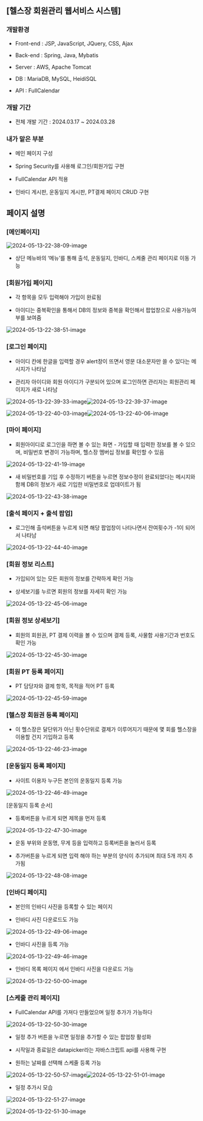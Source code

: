 ## [헬스장 회원관리 웹서비스 시스템]

### 개발환경

- Front-end : JSP, JavaScript, JQuery, CSS, Ajax
  
- Back-end : Spring, Java, Mybatis
  
- Server : AWS, Apache Tomcat
  
- DB : MariaDB, MySQL, HeidiSQL
  
- API : FullCalendar
  

### 개발 기간

- 전체 개발 기간 : 2024.03.17 ~ 2024.03.28
  

### 내가 맡은 부분

- 메인 페이지 구성
  
- Spring Security를 사용해 로그인/회원가입 구현
  
- FullCalendar API 적용
  
- 인바디 게시판, 운동일지 게시판, PT결제 페이지 CRUD 구현

## 페이지 설명

### [메인페이지]
![2024-05-13-22-38-09-image](https://github.com/sh0626/First_mini_Project/assets/81377801/91ebae51-97f2-4d9e-bd23-22428b6f998e)

- 상단 메뉴바의 ‘메뉴’를 통해 출석, 운동일지, 인바디, 스케줄 관리 페이지로 이동 가능

### [회원가입 페이지]

- 각 항목을 모두 입력해야 가입이 완료됨
  
- 아이디는 중복확인을 통해서 DB의 정보와 중복을 확인해서 팝업창으로 사용가능여부를 보여줌
  
![2024-05-13-22-38-51-image](https://github.com/sh0626/First_mini_Project/assets/81377801/7189c1b8-b012-42cd-8237-77ad6ab46693)

### [로그인 페이지]

- 아이디 칸에 한글을 입력할 경우 alert창이 뜨면서 영문 대소문자만 쓸 수 있다는 메시지가 나타남
  
- 관리자 아이디와 회원 아이디가 구분되어 있으며 로그인하면 관리자는 회원관리 페이지가 새로 나타남
  
![2024-05-13-22-39-33-image](https://github.com/sh0626/First_mini_Project/assets/81377801/62c66887-98af-4169-952b-c210a7e39ef1)![2024-05-13-22-39-37-image](https://github.com/sh0626/First_mini_Project/assets/81377801/acb63da2-5ebd-4c76-b769-94a2553a35d8)

![2024-05-13-22-40-03-image](https://github.com/sh0626/First_mini_Project/assets/81377801/65b2c29e-2843-464f-bcbc-fb5951073750)![2024-05-13-22-40-06-image](https://github.com/sh0626/First_mini_Project/assets/81377801/3e389e8f-2b06-462c-bd85-b22cd56bf02b)

### [마이 페이지]

- 회원아이디로 로그인을 하면 볼 수 있는 화면 - 가입할 때 입력한 정보를 볼 수 있으며, 비밀번호 변경이 가능하며, 헬스장 멤버십 정보를 확인할 수 있음

![2024-05-13-22-41-19-image](https://github.com/sh0626/First_mini_Project/assets/81377801/62df792b-590f-4b11-ac14-db599fb4dab9)

- 새 비밀번호를 기입 후 수정하기 버튼을 누르면 정보수정이 완료되었다는 메시지와 함께 DB의 정보가 새로 기입한 비밀번호로 업데이트가 됨

![2024-05-13-22-43-38-image](https://github.com/sh0626/First_mini_Project/assets/81377801/864fa6b2-15f0-4db2-a9fb-cd4efb739f6f)

### [출석 페이지 + 출석 팝업]

- 로그인해 출석버튼을 누르게 되면 해당 팝업창이 나타나면서 잔여횟수가 -1이 되어서 나타남

![2024-05-13-22-44-40-image](https://github.com/sh0626/First_mini_Project/assets/81377801/88040082-aaee-4433-8783-1426d095292c)

### [회원 정보 리스트]

- 가입되어 있는 모든 회원의 정보를 간략하게 확인 가능
  
- 상세보기를 누르면 회원의 정보를 자세히 확인 가능
  
![2024-05-13-22-45-06-image](https://github.com/sh0626/First_mini_Project/assets/81377801/9170bd1b-8005-4a5b-9a7a-b14124735989)

### [회원 정보 상세보기]

- 회원의 회원권, PT 결제 이력을 볼 수 있으며 결제 등록, 사물함 사용기간과 번호도 확인 가능

![2024-05-13-22-45-30-image](https://github.com/sh0626/First_mini_Project/assets/81377801/2be78035-65a3-40e7-8b8b-a75c812d9b9b)

### [회원 PT 등록 페이지]

- PT 담당자와 결제 항목, 목적을 적어 PT 등록

![2024-05-13-22-45-59-image](https://github.com/sh0626/First_mini_Project/assets/81377801/192d957a-7f5d-4127-94ae-d609c6027574)

### [헬스장 회원권 등록 페이지]

- 이 헬스장은 달단위가 아닌 횟수단위로 결제가 이루어지기 때문에 몇 회를 헬스장을 이용할 건지 기입하고 등록

![2024-05-13-22-46-23-image](https://github.com/sh0626/First_mini_Project/assets/81377801/8b16f112-e8f0-4812-a922-698d670b8320)

### [운동일지 등록 페이지]

- 사이트 이용자 누구든 본인의 운동일지 등록 가능

![2024-05-13-22-46-49-image](https://github.com/sh0626/First_mini_Project/assets/81377801/6516f2c2-4d28-418a-935e-3941e3fc5a6a)

[운동일지 등록 순서]

- 등록버튼을 누르게 되면 제목을 먼저 등록

![2024-05-13-22-47-30-image](https://github.com/sh0626/First_mini_Project/assets/81377801/870af03d-718d-47df-943d-36abf443f923)

- 운동 부위와 운동명, 무게 등을 입력하고 등록버튼을 눌러서 등록
  
- 추가버튼을 누르게 되면 입력 해야 하는 부분의 양식이 추가되며 최대 5개 까지 추가됨
  
![2024-05-13-22-48-08-image](https://github.com/sh0626/First_mini_Project/assets/81377801/77695078-b26c-4c7f-98dd-e9c9b6152e07)

### [인바디 페이지]

- 본인의 인바디 사진을 등록할 수 있는 페이지
  
- 인바디 사진 다운로드도 가능
  
![2024-05-13-22-49-06-image](https://github.com/sh0626/First_mini_Project/assets/81377801/234317bf-9930-49e1-8baf-2b28d2fe4716)

- 인바디 사진을 등록 가능

![2024-05-13-22-49-46-image](https://github.com/sh0626/First_mini_Project/assets/81377801/2fd532f7-471c-4d1a-a1db-524ce5e46005)

- 인바디 목록 페이지 에서 인바디 사진을 다운로드 가능

![2024-05-13-22-50-00-image](https://github.com/sh0626/First_mini_Project/assets/81377801/857f1d11-37e9-475f-8d5a-d850d5fb69c3)

### [스케줄 관리 페이지]

- FullCalendar API를 가져다 만들었으며 일정 추가가 가능하다

![2024-05-13-22-50-30-image](https://github.com/sh0626/First_mini_Project/assets/81377801/377009f6-8a6a-4a07-8a27-afd5febcb5ab)

- 일정 추가 버튼을 누르면 일정을 추가할 수 있는 팝업창 활성화
  
- 시작일과 종료일은 datapicker라는 자바스크립트 api를 사용해 구현
  
- 원하는 날짜를 선택해 스케줄 등록 가능
  
![2024-05-13-22-50-57-image](https://github.com/sh0626/First_mini_Project/assets/81377801/f008501b-3563-4bf5-9ee7-c668bf258555)![2024-05-13-22-51-01-image](https://github.com/sh0626/First_mini_Project/assets/81377801/03a79464-8062-4a44-9be0-86e652ba4350)

- 일정 추가시 모습

![2024-05-13-22-51-27-image](https://github.com/sh0626/FinallyProject/assets/81377801/4d43b4ca-7a28-4145-8afa-787cd0a71c50)

![2024-05-13-22-51-30-image](https://github.com/sh0626/First_mini_Project/assets/81377801/5a2af547-3563-43bd-9299-c76ec47d0c12)

